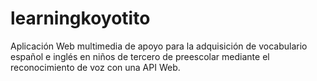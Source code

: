 # learningkoyotito
Aplicación Web multimedia de apoyo para la adquisición de vocabulario español e inglés en niños de tercero de preescolar mediante el reconocimiento de voz con una API Web.
